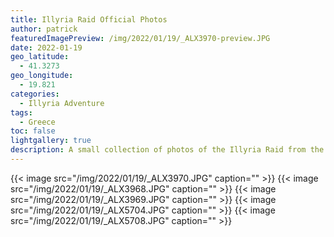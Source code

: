 ```yaml
---
title: Illyria Raid Official Photos
author: patrick
featuredImagePreview: /img/2022/01/19/_ALX3970-preview.JPG
date: 2022-01-19
geo_latitude:
  - 41.3273
geo_longitude:
  - 19.821
categories:
  - Illyria Adventure
tags:
  - Greece
toc: false
lightgallery: true
description: A small collection of photos of the Illyria Raid from the official rally photographer.
---
```


<!--more-->

{{< image src="/img/2022/01/19/_ALX3970.JPG" caption="" >}}
{{< image src="/img/2022/01/19/_ALX3968.JPG" caption="" >}}
{{< image src="/img/2022/01/19/_ALX3969.JPG" caption="" >}}
{{< image src="/img/2022/01/19/_ALX5704.JPG" caption="" >}}
{{< image src="/img/2022/01/19/_ALX5708.JPG" caption="" >}}
